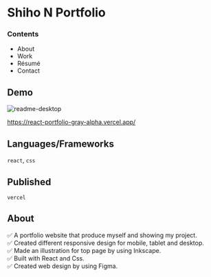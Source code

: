 # Shiho N Portfolio
### Contents
- About
- Work
- Résumé
- Contact

## Demo 

![readme-desktop](https://user-images.githubusercontent.com/88401910/147524037-e3eb05d0-1ecf-45a2-bc16-5f0672b37a56.jpg)

https://react-portfolio-gray-alpha.vercel.app/

## Languages/Frameworks

`react`, `css`

## Published

`vercel`

## About
:white_check_mark: A portfolio website that produce myself and showing my project.  
:white_check_mark: Created different responsive design for mobile, tablet and desktop.  
:white_check_mark: Made an illustration for top page by using Inkscape.  
:white_check_mark: Built with React and Css.  
:white_check_mark: Created web design by using Figma.  

